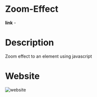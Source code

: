 # Zoom-Effect

**link** - 

# Description
Zoom effect to an element using javascript


# Website
![website](https://user-images.githubusercontent.com/98808802/213149643-5ed6b020-2eff-4fb8-97b3-adb4719a0dba.png)
